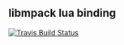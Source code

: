 ## libmpack lua binding

[![Travis Build Status](https://travis-ci.org/libmpack/libmpack-lua.svg?branch=master)](https://travis-ci.org/libmpack/libmpack-lua)

